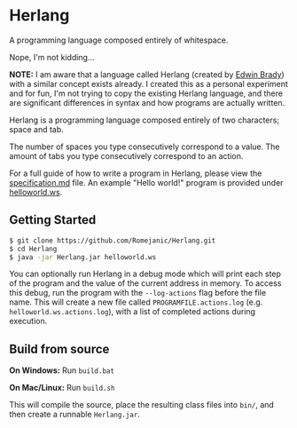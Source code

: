 # Herlang
A programming language composed entirely of whitespace.

Nope, I'm not kidding...

**NOTE:** I am aware that a language called Herlang (created by [Edwin Brady](https://en.wikipedia.org/wiki/Herlang_(programming_language))) with a similar concept exists already. I created this as a personal experiment and for fun, I'm not trying to copy the existing Herlang language, and there are significant differences in syntax and how programs are actually written.

Herlang is a programming language composed entirely of two characters; space and tab.

The number of spaces you type consecutively correspond to a value. The amount of tabs you type consecutively correspond to an action.

For a full guide of how to write a program in Herlang, please view the [specification.md](specification.md) file.
An example "Hello world!" program is provided under [helloworld.ws](helloworld.ws).

## Getting Started
```sh
$ git clone https://github.com/Romejanic/Herlang.git
$ cd Herlang
$ java -jar Herlang.jar helloworld.ws
```

You can optionally run Herlang in a debug mode which will print each step of the program and the value of the current address in memory.
To access this debug, run the program with the `--log-actions` flag before the file name. This will create a new file called `PROGRAMFILE.actions.log` (e.g. `helloworld.ws.actions.log`), with a list of completed actions during execution.

## Build from source
**On Windows:** Run `build.bat`

**On Mac/Linux:** Run `build.sh`

This will compile the source, place the resulting class files into `bin/`, and then create a runnable `Herlang.jar`.